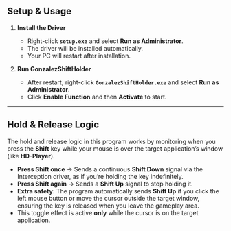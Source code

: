 ## Setup & Usage

1. **Install the Driver**  
   - Right-click **`setup.exe`** and select **Run as Administrator**.  
   - The driver will be installed automatically.  
   - Your PC will restart after installation.

2. **Run GonzalezShiftHolder**  
   - After restart, right-click **`GonzalezShiftHolder.exe`** and select **Run as Administrator**.  
   - Click **Enable Function** and then **Activate** to start.

---

## Hold & Release Logic

The hold and release logic in this program works by monitoring when you press the **Shift** key while your mouse is over the target application’s window (like **HD-Player**).  

- **Press Shift once** → Sends a continuous **Shift Down** signal via the Interception driver, as if you’re holding the key indefinitely.  
- **Press Shift again** → Sends a **Shift Up** signal to stop holding it.  
- **Extra safety**: The program automatically sends **Shift Up** if you click the left mouse button or move the cursor outside the target window, ensuring the key is released when you leave the gameplay area.  
- This toggle effect is active **only** while the cursor is on the target application.
